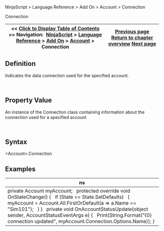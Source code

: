 ﻿


NinjaScript \> Language Reference \> Add On \> Account \> Connection






















Connection







| \<\< [Click to Display Table of Contents](connection.md) \>\> **Navigation:**     [NinjaScript](ninjascript-1.md) \> [Language Reference](language_reference_wip-1.md) \> [Add On](add_on-1.md) \> [Account](account_class-1.md) \> Connection | [Previous page](change-1.md) [Return to chapter overview](account_class-1.md) [Next page](connectoptions-1.md) |
| --- | --- |











## Definition


Indicates the data connection used for the specified account.


 


## Property Value


An instance of the Connection class containing information about the connection used for a specified account


 


## Syntax


\<Account\>.Connection


## 


## Examples




| ns |
| --- |
| private Account myAccount;   protected override void OnStateChange() {    if (State \=\= State.SetDefaults)    {        myAccount \= Account.All.FirstOrDefault(a \=\> a.Name \=\= "Sim101");    } }   private void OnAccountStatusUpdate(object sender, AccountStatusEventArgs e) {    Print(String.Format("{0} connection updated", myAccount.Connection.Options.Name)); } |









